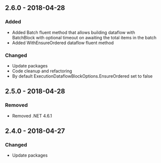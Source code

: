 ## 2.6.0 - 2018-04-28
### Added
- Added Batch fluent method that allows building dataflow with BatchBlock with optional timeout on awaiting the total items in the batch 
- Added WithEnsureOrdered dataflow fluent method
### Changed
- Update packages
- Code cleanup and refactoring
- By default ExecutionDataflowBlockOptions.EnsureOrdered set to false

## 2.5.0 - 2018-04-28
### Removed
- Removed .NET 4.6.1

## 2.4.0 - 2018-04-27
### Changed
- Update packages